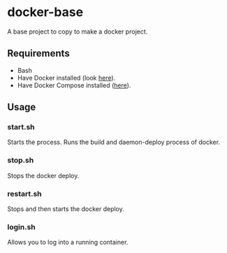 # docker-base
A base project to copy to make a docker project.

## Requirements
* Bash
* Have Docker installed (look [here](https://docs.docker.com/install/)).
* Have Docker Compose installed ([here](https://docs.docker.com/compose/install/)).

## Usage
### start.sh
Starts the process. Runs the build and daemon-deploy process of docker.

### stop.sh
Stops the docker deploy.

### restart.sh
Stops and then starts the docker deploy.

### login.sh
Allows you to log into a running container.
